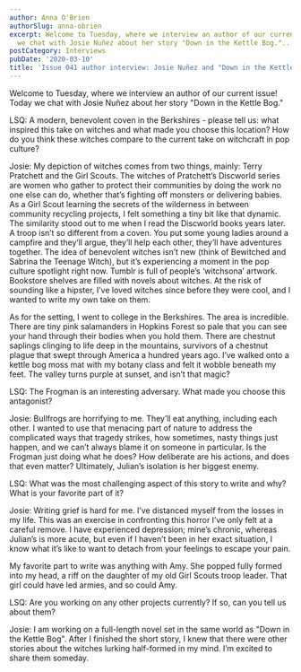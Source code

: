 ```yaml
---
author: Anna O'Brien
authorSlug: anna-obrien
excerpt: Welcome to Tuesday, where we interview an author of our current issue! Today
  we chat with Josie Nuñez about her story "Down in the Kettle Bog."...
postCategory: Interviews
pubDate: '2020-03-10'
title: 'Issue 041 author interview: Josie Nuñez and "Down in the Kettle Bog"'
---
```

Welcome to Tuesday, where we interview an author of our current issue! Today we chat with Josie Nuñez about her story "Down in the Kettle Bog."

LSQ: A modern, benevolent coven in the Berkshires - please tell us: what inspired this take on witches and what made you choose this location? How do you think these witches compare to the current take on witchcraft in pop culture?

Josie: My depiction of witches comes from two things, mainly: Terry Pratchett and the Girl Scouts. The witches of Pratchett’s Discworld series are women who gather to protect their communities by doing the work no one else can do, whether that’s fighting off monsters or delivering babies. As a Girl Scout learning the secrets of the wilderness in between community recycling projects, I felt something a tiny bit like that dynamic. The similarity stood out to me when I read the Discworld books years later. A troop isn’t so different from a coven. You put some young ladies around a campfire and they’ll argue, they’ll help each other, they’ll have adventures together. The idea of benevolent witches isn’t new (think of Bewitched and Sabrina the Teenage Witch), but it’s experiencing a moment in the pop culture spotlight right now. Tumblr is full of people’s ‘witchsona’ artwork. Bookstore shelves are filled with novels about witches. At the risk of sounding like a hipster, I’ve loved witches since before they were cool, and I wanted to write my own take on them.

As for the setting, I went to college in the Berkshires. The area is incredible. There are tiny pink salamanders in Hopkins Forest so pale that you can see your hand through their bodies when you hold them. There are chestnut saplings clinging to life deep in the mountains, survivors of a chestnut plague that swept through America a hundred years ago. I’ve walked onto a kettle bog moss mat with my botany class and felt it wobble beneath my feet. The valley turns purple at sunset, and isn’t that magic?

LSQ: The Frogman is an interesting adversary. What made you choose this antagonist?

Josie: Bullfrogs are horrifying to me. They’ll eat anything, including each other. I wanted to use that menacing part of nature to address the complicated ways that tragedy strikes, how sometimes, nasty things just happen, and we can’t always blame it on someone in particular. Is the Frogman just doing what he does? How deliberate are his actions, and does that even matter? Ultimately, Julian’s isolation is her biggest enemy.

LSQ: What was the most challenging aspect of this story to write and why? What is your favorite part of it?

Josie: Writing grief is hard for me. I’ve distanced myself from the losses in my life. This was an exercise in confronting this horror I’ve only felt at a careful remove. I have experienced depression; mine’s chronic, whereas Julian’s is more acute, but even if I haven’t been in her exact situation, I know what it’s like to want to detach from your feelings to escape your pain.

My favorite part to write was anything with Amy. She popped fully formed into my head, a riff on the daughter of my old Girl Scouts troop leader. That girl could have led armies, and so could Amy.

LSQ: Are you working on any other projects currently? If so, can you tell us about them?

Josie: I am working on a full-length novel set in the same world as "Down in the Kettle Bog". After I finished the short story, I knew that there were other stories about the witches lurking half-formed in my mind. I’m excited to share them someday.